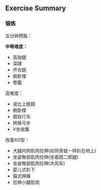 ## Exercise Summary

### 锻炼

五分钟燃脂：

**中等难度：**

- 高抬腿
- 深蹲
- 开合跳
- 俯卧撑
- 卷腹

高难度：

- 波比上肢跳
- 俯卧撑
- 蹬自行车
- 转换弓步
- V坐收腹

改善XO型：

- 大腿内侧肌肉拉伸(如同青蛙一样趴在地上)
- 坐姿臀部肌肉拉伸(坐着跷二郎腿)
- 坐姿臀部肌肉拉伸(大风车)
- 婴儿式趴下
- 猫式伸展
- 拉伸小腿肌肉
